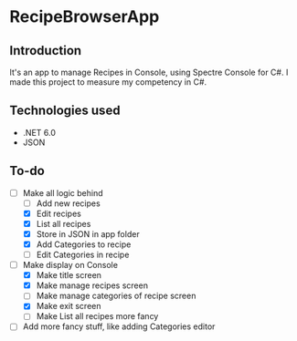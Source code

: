 # RecipeBrowserApp
## Introduction
It's an app to manage Recipes in Console, using Spectre Console for C#. I made this project to measure my competency in C#.

## Technologies used
* .NET 6.0
* JSON

## To-do
- [ ] Make all logic behind
    - [ ] Add new recipes
    - [x] Edit recipes
    - [x] List all recipes
    - [x] Store in JSON in app folder
    - [x] Add Categories to recipe
    - [ ] Edit Categories in recipe
- [ ] Make display on Console
    - [x] Make title screen
    - [x] Make manage recipes screen
    - [ ] Make manage categories of recipe screen
    - [x] Make exit screen
    - [ ] Make List all recipes more fancy
- [ ] Add more fancy stuff, like adding Categories editor